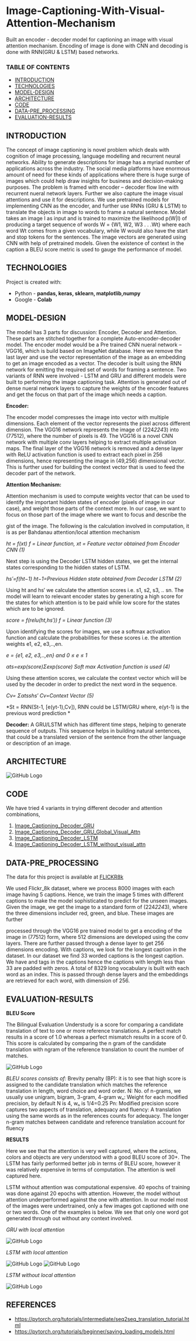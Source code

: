 # Image-Captioning-With-Visual-Attention-Mechanism
Built an encoder - decoder model for captioning an image with visual attention mechanism. Encoding of image is done with CNN and decoding is done with RNN(GRU &amp; LSTM) based networks.

### TABLE OF CONTENTS
* [INTRODUCTION](#introduction)
* [TECHNOLOGIES](#technologies)
* [MODEL-DESIGN](#model-design)
* [ARCHITECTURE](#architecture)
* [CODE](#code)
* [DATA-PRE_PROCESSING](#data-pre_processing)
* [EVALUATION-RESULTS](#evaluation-results)

## INTRODUCTION 
The concept of image captioning is novel problem which deals with cognition of image processing, language modelling and recurrent neural networks. Ability to generate descriptions for image has a myriad number of applications across the industry. The social media platforms have enormous amount of need for these kinds of applications where there is huge surge of images which could help draw insights for business and decision-making purposes. The problem is framed with encoder – decoder flow line with recurrent nueral network layers. Further we also capture the image visual attentions and use it for descriptions. We use pretrained models for implementing CNN as the encoder, and further use RNNs (GRU & LSTM) to translate the objects in image to words to frame a natural sentence. Model takes an image I as input and is trained to maximize the likelihood p(W|I) of producing a target sequence of words W = {W1, W2, W3 . . .Wt} where each word Wt comes from a given vocabulary, while W would also have the start and stop tokens for the sentences. The image vectors are generated using CNN with help of pretrained models. Given the existence of context in the caption a BLEU score metric is used to gauge the performance of model.


## TECHNOLOGIES
Project is created with: 
* Python - **pandas, keras, sklearn, matplotlib,numpy**
* Google - **Colab**


## MODEL-DESIGN
The model has 3 parts for discussion: Encoder, Decoder and Attention. These parts are stitched together for a complete Auto-encoder-decoder model. The encoder model would be a Pre trained CNN nueral network – VGG16, which is build based on ImageNet database. Here we remove the last layer and use the vector representation of the image as an embedding to get an image encoded as a vector. The decoder is built using the RNN network for emitting the required set of words for framing a sentence. Two variants of RNN were involved - LSTM and GRU and different models were built to performing the image captioning task. Attention is generated out of dense nueral network layers to capture the weights of the encoder features and get the focus on that part of the image which needs a caption.

**Encoder:**

The encoder model compresses the image into vector with multiple dimensions. Each element of the vector represents the pixel across different dimension. The VGG16 network represents the image of (224*224*3) into (7*7*512), where the number of pixels is 49. The VGG16 is a novel CNN network with multiple conv layers helping to extract multiple activation maps. The final layer of the VGG16 network is removed and a dense layer with ReLU activation function is used to extract each pixel in 256 dimensions, hence representing the image in (49,256) dimensional vector. This is further used for building the context vector that is used to feed the decoder part of the network.

**Attention Mechanism:**

Attention mechanism is used to compute weights vector that can be used to identify the important hidden states of encoder (pixels of image in our case), and weight those parts of the context more. In our case, we want to focus on those part of the image where we want to focus and describe the
 
gist of the image. The following is the calculation involved in computation, it is as per Bahdanau attention/local attention mechanism

*ht = f(xt)	f = Linear function,	xt = Feature vector obtained from Encoder CNN	(1)*

Next step is using the Decoder LSTM hidden states, we get the internal states corresponding to the hidden states of LSTM.

*hs′=f(ht−1) ht−1=Previous Hidden state obtained from Decoder LSTM	(2)*

Using ht and hs′ we calculate the attention scores i.e. s1, s2, s3, .. sn. The model will learn to relevant encoder states by generating a high score for the states for which attention is to be paid while low score for the states which are to be ignored.

*score = f(relu(ht,hs′)) f = Linear function	(3)*

Upon identifying the scores for images, we use a softmax activation function and calculate the probabilities for these scores i.e. the attention weights e1, e2, e3,..,en.

*e = {e1, e2, e3,..,en} and 0 ≤ e ≤ 1*

*αts=exp(score)Σexp(score) Soft max Activation function is used	(4)*

Using these attention scores, we calculate the context vector which will be used by the decoder in order to predict the next word in the sequence.

*Cv= Σαtsshs′ Cv=Context Vector	(5)*

*St = RNN(St-1, [e(yt-1),Cv]), RNN could be LSTM/GRU where, e(yt-1) is the previous word prediction *

**Decoder:**
A GRU/LSTM which has different time steps, helping to generate sequence of outputs. This sequence helps in building natural sentences, that could be a translated version of the sentence from the other language or description of an image.

## ARCHITECTURE

![GitHub Logo](https://github.com/skotak2/Image-Captioning-With-Visual-Attention-Mechanism/blob/main/Images/Picture1.JPG)


## CODE

We have tried 4 variants in trying different decoder and attention combinations,

1. [Image_Captioning_Decoder_GRU](https://github.com/skotak2/Image-Captioning-With-Visual-Attention-Mechanism/blob/main/Code/Image_Captioning_Decoder_GRU.ipynb)
2. [Image_Captioning_Decoder_GRU_Global_Visual_Attn](https://github.com/skotak2/Image-Captioning-With-Visual-Attention-Mechanism/blob/main/Code/Image_Captioning_Decoder_GRU_Global_Visual_Attn.ipynb) 
3. [Image_Captioning_Decoder_LSTM](https://github.com/skotak2/Image-Captioning-With-Visual-Attention-Mechanism/blob/main/Code/Image_Captioning_Decoder_LSTM.ipynb)
4. [Image_Captioning_Decoder_LSTM_without_visual_attn](https://github.com/skotak2/Image-Captioning-With-Visual-Attention-Mechanism/blob/main/Code/Image_Captioning_Decoder_LSTM_without_visual_attn.ipynb)

## DATA-PRE_PROCESSING
The data for this project is available at [FLICKR8k](https://academictorrents.com/details/9dea07ba660a722ae1008c4c8afdd303b6f6e53b)

We used Flickr_8k dataset, where we process 8000 images with each image having 5 captions. Hence, we train the image 5 times with different captions to make the model sophisticated to predict for the unseen images. Given the image, we get the image to a standard form of (224*224*3), where the three dimensions includer red, green, and blue. These images are further
 
processed through the VGG16 pre trained model to get a encoding of the image in (7*7*512) form, where 512 dimensions are developed using the conv layers. There are further passed through a dense layer to get 256 dimensions encoding.
With captions, we look for the longest caption in the dataset. In our dataset we find 33 worded captions is the longest caption. We have <Start> and <Stop> tags in the captions hence the captions with length less than 33 are padded with zeros. A total of 8329 long vocabulary is built with each word as an index. This is passed through dense layers and the embeddings are retrieved for each word, with dimension of 256.
  
## EVALUATION-RESULTS

**BLEU Score**

The Bilingual Evaluation Understudy is a score for comparing a candidate translation of text to one or more reference translations. A perfect match results in a score of 1.0 whereas a perfect mismatch results in a score of 0. This score is calculated by comparing the n gram of the candidate translation with ngram of the reference translation to count the number of matches.

![GitHub Logo](https://github.com/skotak2/Image-Captioning-With-Visual-Attention-Mechanism/blob/main/Images/Picture2.jpg)

*BLEU scores consists of:*
Brevity penalty (BP): it is to see that high score is assigned to the candidate translation which matches the reference translation in length, word choice and word order.
N: No. of n-grams, we usually use unigram, bigram, 3-gram, 4-gram
wₙ: Weight for each modified precision, by default N is 4, wₙ is 1/4=0.25
Pn: Modified precision score captures two aspects of translation, adequacy and fluency: A translation using the same words as in the references counts for adequacy.
The longer n-gram matches between candidate and reference translation account for fluency

**RESULTS**

Here we see that the attention is very well captured, where the actions, colors and objects are very understood with a good BLEU score of 30+. The LSTM has fairly performed better job in terms of BLEU score, however it was relatively expensive in terms of computation. The attention is well captured here.

LSTM without attention was computational expensive. 40 epochs of training was done against 20 epochs with attention. However, the model without attention underperformed against the one with attention. In our model most of the images were undertrained, only a few images got captioned with one or two words. One of the examples is below. We see that only one word got generated through out without any context involved.

*GRU with local attention*

![GitHub Logo](https://github.com/skotak2/Image-Captioning-With-Visual-Attention-Mechanism/blob/main/Images/Picture3.jpg)


*LSTM with local attention*

![GitHub Logo](https://github.com/skotak2/Image-Captioning-With-Visual-Attention-Mechanism/blob/main/Images/Picture4.jpg)
![GitHub Logo](https://github.com/skotak2/Image-Captioning-With-Visual-Attention-Mechanism/blob/main/Images/Picture5.jpg)

*LSTM without local attention*

![GitHub Logo](https://github.com/skotak2/Image-Captioning-With-Visual-Attention-Mechanism/blob/main/Images/Picture6.jpg)


## REFERENCES
* https://pytorch.org/tutorials/intermediate/seq2seq_translation_tutorial.html
* https://pytorch.org/tutorials/beginner/saving_loading_models.html

